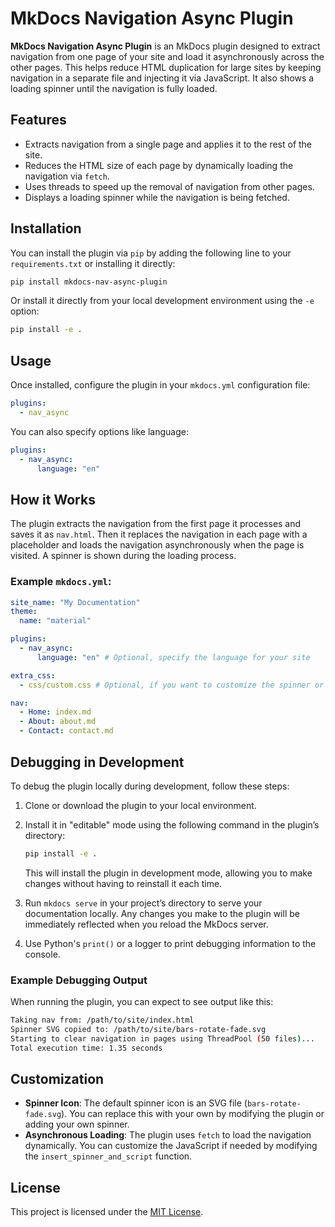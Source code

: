 # MkDocs Navigation Async Plugin

**MkDocs Navigation Async Plugin** is an MkDocs plugin designed to extract navigation from one page of your site and load it asynchronously across the other pages. This helps reduce HTML duplication for large sites by keeping navigation in a separate file and injecting it via JavaScript. It also shows a loading spinner until the navigation is fully loaded.

## Features

- Extracts navigation from a single page and applies it to the rest of the site.
- Reduces the HTML size of each page by dynamically loading the navigation via `fetch`.
- Uses threads to speed up the removal of navigation from other pages.
- Displays a loading spinner while the navigation is being fetched.

## Installation

You can install the plugin via `pip` by adding the following line to your `requirements.txt` or installing it directly:

```bash
pip install mkdocs-nav-async-plugin
```

Or install it directly from your local development environment using the `-e` option:

```bash
pip install -e .
```

## Usage

Once installed, configure the plugin in your `mkdocs.yml` configuration file:

```yaml
plugins:
  - nav_async
```

You can also specify options like language:

```yaml
plugins:
  - nav_async:
      language: "en"
```

## How it Works

The plugin extracts the navigation from the first page it processes and saves it as `nav.html`. Then it replaces the navigation in each page with a placeholder and loads the navigation asynchronously when the page is visited. A spinner is shown during the loading process.

### Example `mkdocs.yml`:

```yaml
site_name: "My Documentation"
theme:
  name: "material"

plugins:
  - nav_async:
      language: "en" # Optional, specify the language for your site

extra_css:
  - css/custom.css # Optional, if you want to customize the spinner or styling

nav:
  - Home: index.md
  - About: about.md
  - Contact: contact.md
```

## Debugging in Development

To debug the plugin locally during development, follow these steps:

1. Clone or download the plugin to your local environment.
2. Install it in "editable" mode using the following command in the plugin’s directory:

   ```bash
   pip install -e .
   ```

   This will install the plugin in development mode, allowing you to make changes without having to reinstall it each time.

3. Run `mkdocs serve` in your project’s directory to serve your documentation locally. Any changes you make to the plugin will be immediately reflected when you reload the MkDocs server.

4. Use Python's `print()` or a logger to print debugging information to the console.

### Example Debugging Output

When running the plugin, you can expect to see output like this:

```bash
Taking nav from: /path/to/site/index.html
Spinner SVG copied to: /path/to/site/bars-rotate-fade.svg
Starting to clear navigation in pages using ThreadPool (50 files)...
Total execution time: 1.35 seconds
```

## Customization

- **Spinner Icon**: The default spinner icon is an SVG file (`bars-rotate-fade.svg`). You can replace this with your own by modifying the plugin or adding your own spinner.
- **Asynchronous Loading**: The plugin uses `fetch` to load the navigation dynamically. You can customize the JavaScript if needed by modifying the `insert_spinner_and_script` function.

## License

This project is licensed under the [MIT License](LICENSE).
